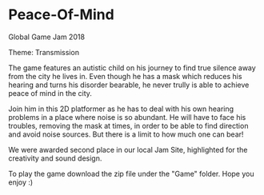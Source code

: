 # Peace-Of-Mind
Global Game Jam 2018

Theme: Transmission

The game features an autistic child on his journey to find true silence away from the city he lives in. Even though he has a mask which reduces his hearing and turns his disorder bearable, he never trully is able to achieve peace of mind in the city.

Join him in this 2D platformer as he has to deal with his own hearing problems in a place where noise is so abundant. He will have to face his troubles, removing the mask at times, in order to be able to find direction and avoid noise sources. But there is a limit to how much one can bear!

We were awarded second place in our local Jam Site, highlighted for the creativity and sound design.

To play the game download the zip file under the "Game" folder. Hope you enjoy :)
